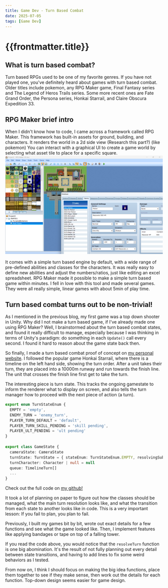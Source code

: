 ```yaml
---
title: Game Dev - Turn Based Combat
date: 2025-07-05
tags: [Game Dev]
---
```


# {{frontmatter.title}}

## What is turn based combat?

Turn based RPGs used to be one of my favorite genres.
If you have not played one, you've definitely heard about games with turn based combat.
Older titles include pokemon, any RPG Maker game, Final Fantasy series and The Legend of Heros Trails series.
Some more recent ones are Fate Grand Order, the Persona series, Honkai Starrail, and Claire Obscura Expedition 33.

## RPG Maker brief intro

When I didn't know how to code, I came across a framework called RPG Maker.
This framework has built-in assets for ground, building, and characters.
It renders the world in a 2d side view (Research this part?) (like pokemon)
You can interact with a graphical UI to create a game world by selecting what asset tile to place for a specific square.
![Image of RPG maker VXACE](./img/rpgmaker.png)

It comes with a simple turn based engine by default, with a wide range of pre-defined abilities and classes for the characters.
It was really easy to define new abilities and adjust the numbers/ratios, just like editing an excel spreadsheet.
RPG Maker made it possible to make a simple turn based game within minutes.
I fell in love with this tool and made several games.
They were all really simple, linear games with about 5min of play time.

## Turn based combat turns out to be non-trivial!

As I mentioned in the previous blog, my first game was a top down shooter in Unity.
Why did I not make a turn based game, if I've already made one using RPG Maker?
Well, I brainstormed about the turn based combat states, and found it really difficult to manage, especially because I was thinking in terms of Unity's paradigm: do something in each `Update()` call every second.
I found it hard to reason about the game state back then.

So finally, I made a turn based combat proof of concept on [my personal website](http://localhost:5173/#/games/starrail).
I followed the popular game Honkai Starrail, where there is a timeline on the left hand side, showing the turn order. 
After a unit takes their turn, they are placed into a 10000m runway and run towards the finish line. The unit that crosses the finish line first get to take the turn.

The interesting piece is turn state. This tracks the ongoing gamestate to inform the renderer what to display on screen, and also tells the turn manager how to proceed with the next piece of action (a turn).

```typescript
export enum TurnStateEnum {
  EMPTY = 'empty',
  ENEMY_TURN = 'enemy_turn',
  PLAYER_TURN_DEFAULT = 'default',
  PLAYER_TURN_SKILL_PENDING = 'skill pending',
  PLAYER_ULT_PENDING = 'ult pending'
}

export class GameState {
  cameraState: CameraState
  turnState: TurnState = { stateEnum: TurnStateEnum.EMPTY, resolvingSubTurn: false }
  turnCharacter: Character | null = null
  queue: TimelineTurn[]
  ...
}
```

Check out the full code on [my github!](https://github.com/PaperbagLife/PaperbagLife.github.io/tree/master/vue-version/src/util/starrail)

It took a lot of planning on paper to figure out how the classes should be managed, what the main turn resolution looks like, and what the transition from each state to another looks like in code.
This is a very important lesson: If you fail to plan, you plan to fail.

Previously, I built my games bit by bit, wrote out exact details for a few functions and see what the game looked like.
Then, I implement features like applying bandages or tape on top of a falling tower.

If you read the code above, you would notice that the `resolveTurn` function is one big abomination. 
It's the result of not fully planning out every detail between state transitions, and having to add lines to fix some weird behaviors as I tested.

From now on, I think I should focus on making the big idea functions, place them together to see if they make sense, then work out the details for each function. Top-down design seems easier for game design.